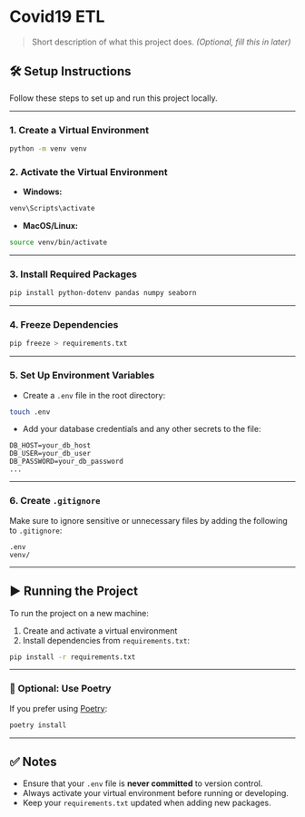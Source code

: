 # Covid19 ETL

> Short description of what this project does. *(Optional, fill this in later)*

## 🛠️ Setup Instructions

Follow these steps to set up and run this project locally.

---

### 1. Create a Virtual Environment

```bash
python -m venv venv
```

### 2. Activate the Virtual Environment

* **Windows:**

```bash
venv\Scripts\activate
```

* **MacOS/Linux:**

```bash
source venv/bin/activate
```

---

### 3. Install Required Packages

```bash
pip install python-dotenv pandas numpy seaborn
```

---

### 4. Freeze Dependencies

```bash
pip freeze > requirements.txt
```

---

### 5. Set Up Environment Variables

* Create a `.env` file in the root directory:

```bash
touch .env
```

* Add your database credentials and any other secrets to the file:

```
DB_HOST=your_db_host
DB_USER=your_db_user
DB_PASSWORD=your_db_password
...
```

---

### 6. Create `.gitignore`

Make sure to ignore sensitive or unnecessary files by adding the following to `.gitignore`:

```
.env
venv/
```

---

## ▶️ Running the Project

To run the project on a new machine:

1. Create and activate a virtual environment
2. Install dependencies from `requirements.txt`:

```bash
pip install -r requirements.txt
```

---

### 🧪 Optional: Use Poetry

If you prefer using [Poetry](https://python-poetry.org/):

```bash
poetry install
```

---

## ✅ Notes

* Ensure that your `.env` file is **never committed** to version control.
* Always activate your virtual environment before running or developing.
* Keep your `requirements.txt` updated when adding new packages.

